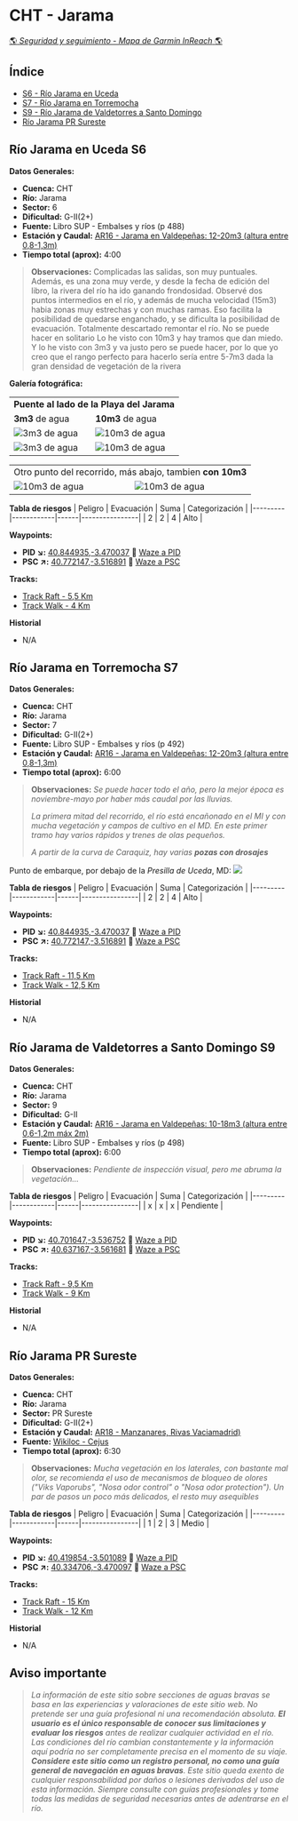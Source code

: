 # CHT - Jarama
[:earth_americas: *Seguridad y seguimiento - Mapa de Garmin InReach* :earth_americas:](https://share.garmin.com/gpalacios82)

## Índice
* [S6 - Río Jarama en Uceda](./CHT-Jarama.md#río-jarama-en-uceda-s6)
* [S7 - Río Jarama en Torremocha](./CHT-Jarama.md#río-jarama-en-torremocha-s7)
* [S9 - Río Jarama de Valdetorres a Santo Domingo](./CHT-Jarama.md#río-jarama-de-valdetorres-a-santo-domingo-s9)
* [Río Jarama PR Sureste](./CHT-Jarama.md#río-jarama-pr-sureste)

## Río Jarama en Uceda S6

**Datos Generales:**
* **Cuenca:** CHT
* **Río:** Jarama
* **Sector:** 6
* **Dificultad:** G-II(2+)
* **Fuente:** Libro SUP - Embalses y ríos (p 488)
* **Estación y Caudal:** [AR16 - Jarama en Valdepeñas: 12-20m3 (altura entre 0,8-1,3m)](https://saihtajo.chtajo.es/stmobile/index.php?url=/tr/ficha/estacion:AR16)
* **Tiempo total (aprox):** 4:00

>**Observaciones:**
Complicadas las salidas, son muy puntuales. Además, es una zona muy verde, y desde la fecha de edición del libro, la rivera del río ha ido ganando frondosidad. Observé dos puntos intermedios en el río, y además de mucha velocidad (15m3) habia zonas muy estrechas y con muchas ramas. Eso facilita la posibilidad de quedarse enganchado, y se dificulta la posibilidad de evacuación. Totalmente descartado remontar el río. No se puede hacer en solitario
Lo he visto con 10m3 y hay tramos que dan miedo. Y lo he visto con 3m3 y va justo pero se puede hacer, por lo que yo creo que el rango perfecto para hacerlo sería entre 5-7m3 dada la gran densidad de vegetación de la rivera

**Galería fotográfica:**

<table>
    <tr>
        <td colspan=2><b>Puente al lado de la Playa del Jarama</b></td>
    </tr>
    <tr>
        <td><strong>3m3</strong> de agua</td>
        <td><strong>10m3</strong> de agua</td>
    </tr>
    <tr>
        <td><img src="../misc/images/cht-jarama-s6-3m3-01.jpg" alt="3m3 de agua"></td>
        <td><img src="../misc/images/cht-jarama-s6-10m3-02.png" alt="10m3 de agua"></td>
    </tr>
    <tr>
        <td><img src="../misc/images/cht-jarama-s6-3m3-02.jpg" alt="3m3 de agua"></td>
        <td><img src="../misc/images/cht-jarama-s6-10m3-01.png" alt="10m3 de agua"></td>
    </tr>
</table>

<table>
    <tr>
        <td colspan=2>Otro punto del recorrido, más abajo, tambien  <b>con 10m3</b></td>
    </tr>
    <tr>
        <td><img src="../misc/images/cht-jarama-s6-10m3-03.png" alt="10m3 de agua"></td>
        <td><img src="../misc/images/cht-jarama-s6-10m3-04.jpg" alt="10m3 de agua"></td>
    </tr>
</table>


**Tabla de riesgos**
| Peligro | Evacuación | Suma | Categorización |
|---------|------------|------|----------------|
|     2   |       2    |   4  |      Alto      |

**Waypoints:**
* **PID :arrow_lower_right::** [40.844935,-3.470037](https://maps.app.goo.gl/NYryL6f8RY85Gvvd8) :car: [Waze a PID](https://waze.com/?ll=40.844935,-3.470037&navigate=yes)
* **PSC :arrow_upper_right::** [40.772147,-3.516891](https://maps.app.goo.gl/ExHsKKNre9HN4KVS6) :car: [Waze a PSC](https://waze.com/?ll=40.772147,-3.516891&navigate=yes)

**Tracks:**
* [Track Raft - 5,5 Km](https://connect.garmin.com/modern/course/192904137)
* [Track Walk - 4 Km](https://connect.garmin.com/modern/course/192902293)

**Historial**
* N/A


## Río Jarama en Torremocha S7

**Datos Generales:**
* **Cuenca:** CHT
* **Río:** Jarama
* **Sector:** 7
* **Dificultad:** G-II(2+)
* **Fuente:** Libro SUP - Embalses y ríos (p 492)
* **Estación y Caudal:** [AR16 - Jarama en Valdepeñas: 12-20m3 (altura entre 0,8-1,3m)](https://saihtajo.chtajo.es/stmobile/index.php?url=/tr/ficha/estacion:AR16)
* **Tiempo total (aprox):** 6:00

>**Observaciones:**
>*Se puede hacer todo el año, pero la mejor época es noviembre-mayo por haber más caudal por las lluvias.*
>
>*La primera mitad del recorrido, el río está encañonado en el MI y con mucha vegetación y campos de cultivo en el MD. En este primer tramo hay varios rápidos y trenes de olas pequeños.*
>
>*A partir de la curva de Caraquiz, hay varias **pozas con drosajes***

Punto de embarque, por debajo de la *Presilla de Uceda*, MD:
![](../misc/images/cht-jarama-presillauceda.jpg)

**Tabla de riesgos**
| Peligro | Evacuación | Suma | Categorización |
|---------|------------|------|----------------|
|     2   |       2    |   4  |      Alto      |

**Waypoints:**
* **PID :arrow_lower_right::** [40.844935,-3.470037](https://maps.app.goo.gl/aQjphbYd5sHTU4Kx8) :car: [Waze a PID](https://waze.com/?ll=40.844935,-3.470037&navigate=yes)
* **PSC :arrow_upper_right::** [40.772147,-3.516891](https://maps.app.goo.gl/XN4uFr8zu7eCDtfc9) :car: [Waze a PSC](https://waze.com/?ll=40.772147,-3.516891&navigate=yes)

**Tracks:**
* [Track Raft - 11,5 Km](https://connect.garmin.com/modern/course/314510299)
* [Track Walk - 12,5 Km](https://connect.garmin.com/modern/course/314509606)

**Historial**
* N/A


## Río Jarama de Valdetorres a Santo Domingo S9

**Datos Generales:**
* **Cuenca:** CHT
* **Río:** Jarama
* **Sector:** 9
* **Dificultad:** G-II
* **Estación y Caudal:** [AR16 - Jarama en Valdepeñas: 10-18m3 (altura entre 0,6-1,2m máx 2m)](https://saihtajo.chtajo.es/stmobile/index.php?url=/tr/ficha/estacion:AR16)
* **Fuente:** Libro SUP - Embalses y ríos (p 498)
* **Tiempo total (aprox):** 6:00

>**Observaciones:**
*Pendiente de inspección visual, pero me abruma la vegetación...*

**Tabla de riesgos**
| Peligro | Evacuación | Suma | Categorización |
|---------|------------|------|----------------|
|    x    |     x      |   x  |   Pendiente    |

**Waypoints:**
* **PID :arrow_lower_right::** [40.701647,-3.536752](https://maps.app.goo.gl/5Q71SzBuRXM7xdH76) :car: [Waze a PID](https://waze.com/?ll=40.701647,-3.536752&navigate=yes)
* **PSC :arrow_upper_right::** [40.637167,-3.561681](https://maps.app.goo.gl/nW6hDeiUTeWGyfxz8) :car: [Waze a PSC](https://waze.com/?ll=40.637167,-3.561681&navigate=yes)

**Tracks:**
* [Track Raft - 9,5 Km](https://connect.garmin.com/modern/course/261821481)
* [Track Walk - 9 Km](https://connect.garmin.com/modern/course/261820407)

**Historial**
* N/A


## Río Jarama PR Sureste

**Datos Generales:**
* **Cuenca:** CHT
* **Río:** Jarama
* **Sector:** PR Sureste
* **Dificultad:** G-II(2+)
* **Estación y Caudal:** [AR18 - Manzanares, Rivas Vaciamadrid)](https://saihtajo.chtajo.es/stmobile/index.php?url=/tr/ficha/estacion:AR18)
* **Fuente:** [Wikiloc - Cejus](https://es.wikiloc.com/rutas-kayac/kayak-lineal-rio-jarama-70996155)
* **Tiempo total (aprox):** 6:30

>**Observaciones:**
*Mucha vegetación en los laterales, con bastante mal olor, se recomienda el uso de mecanismos de bloqueo de olores ("Viks Vaporubs", "Nosa odor control" o "Nosa odor protection"). Un par de pasos un poco más delicados, el resto muy asequibles*

**Tabla de riesgos**
| Peligro | Evacuación | Suma | Categorización |
|---------|------------|------|----------------|
|    1    |     2      |   3  |   Medio    |

**Waypoints:**
* **PID :arrow_lower_right::** [40.419854,-3.501089](https://maps.app.goo.gl/9v4pMTBDjEME6vmm8) :car: [Waze a PID](https://waze.com/?ll=40.419854,-3.501089&navigate=yes)
* **PSC :arrow_upper_right::** [40.334706,-3.470097](https://maps.app.goo.gl/W6uDAxGPCmXoV9u96) :car: [Waze a PSC](https://waze.com/?ll=40.334706,-3.470097&navigate=yes)

**Tracks:**
* [Track Raft - 15 Km](https://connect.garmin.com/modern/course/261825044)
* [Track Walk - 12 Km](https://connect.garmin.com/modern/course/261825165)

**Historial**
* N/A

## Aviso importante
>*La información de este sitio sobre secciones de aguas bravas se basa en las experiencias y valoraciones de este sitio web. No pretende ser una guía profesional ni una recomendación absoluta. **El usuario es el único responsable de conocer sus limitaciones y evaluar los riesgos** antes de realizar cualquier actividad en el río. Las condiciones del río cambian constantemente y la información aquí podría no ser completamente precisa en el momento de su viaje. **Considere este sitio como un registro personal, no como una guía general de navegación en aguas bravas**. Este sitio queda exento de cualquier responsabilidad por daños o lesiones derivados del uso de esta información. Siempre consulte con guías profesionales y tome todas las medidas de seguridad necesarias antes de adentrarse en el río.*
